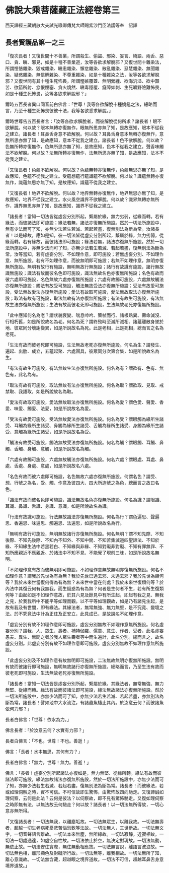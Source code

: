 # 佛說大乘菩薩藏正法經卷第三

西天譯經三藏朝散大夫試光祿卿傳梵大師賜紫沙門臣法護等奉　詔譯

## 長者賢護品第一之三 

「復次長者！又復世間十不善業，所謂殺生、偷盜、邪染、妄言、綺語、兩舌、惡口、貪、瞋、邪見，如是十種不善業道，汝等各欲求解脫邪？又復世間十雜染法，所謂慳悋雜染、毀戒雜染、瞋恚雜染、懈怠雜染、散亂雜染、惡慧雜染、無聞雜染、疑惑雜染、無信解雜染、不尊重雜染，如是十種雜染之法，汝等各欲求解脫邪？又復世間有其十種生死怖畏，所謂慳嫉覆蓋、無明縈纏、欲海汎溢、欲中艱苦、欲箭所射、忿恨煙塞、貪火燒然、瞋毒隱覆、癡障如刺、生死曠野險難怖畏，如是十種生死怖畏，汝等各欲求解脫邪？」

爾時五百長者異口同音前白佛言：「世尊！我等各欲解脫十種嬈亂之法，總略而言，乃至十種生死怖畏彼彼十法，我等各欲悉求解脫。」

爾時世尊告五百長者言：「汝等各欲求解脫者，而彼解脫從何所求？諸長者！眼不欲解脫。何以故？眼本無轉亦復無作，眼無所思亦無了知，是故應知，眼本不從我之建立。諸長者！耳鼻舌身意不欲解脫。何以故？耳鼻舌身意本無轉亦復無作，意無所思亦無了知，是故應知，意本不從我之建立。諸長者！色不欲解脫。何以故？色無所轉亦復無作，色無所思亦無了知，是故應知，色本不從我之建立。聲香味觸法不欲解脫。何以故？法無所轉亦復無作，法無所思亦無了知，是故應知，法本不從我之建立。

「又復長者！色蘊不欲解脫。何以故？色蘊無轉亦復無作，色蘊無思亦無了知，是故應知，色蘊不從我之建立。受蘊想蘊行蘊識蘊不欲解脫。何以故？識蘊無轉亦復無作，識蘊無思亦無了知，是故應知，識蘊不從我之建立。

「又復長者！地界不欲解脫。何以故？地界無轉亦復無作，地界無思亦無了知，是故應知，地界不從我之建立。水火風空識界不欲解脫。何以故？識界無轉亦無所作，識界無思亦無了知，是故應知，識界不從我之建立。

「諸長者！當知一切法皆從虛妄分別所起，繫屬於緣，無力劣弱，從緣而轉。若有緣法，而彼諸法即可施設；緣法若無，諸法亦復無所施設。然於一切法所施設中，無有少法而可了知，亦無少法若生若滅、若起若盡，復無別法為斷為常。汝諸長者！以是緣故，應如是知，彼一切法皆從虛妄分別所起，繫屬於緣，無力劣弱，從緣而轉。若有緣故，而彼諸法即可施設；緣法若無，諸法亦復無所施設。然於一切法所施設中，亦無少法而可了知，亦無少法若生若滅、若起若盡，復無別法為斷為常。汝等當知，若有虛妄分別、不如理作意，即可施設；若無虛妄分別、不如理作意、無所施設。若有不如理作意，而彼無明即可施設；若無不如理作意，無明亦復無所施設。無明有故行有施設，無明無故行無施設；諸行有故識有施設，諸行無故識無施設；識法有故而彼名色即可施設，識法無故名色亦復無所施設；名色有故而彼六處即可施設，名色無故六處亦復無所施設；六處有故觸可施設，六處無故觸法亦復無所施設；觸法有故受可施設，觸法無故受法亦復無所施設；受法有故愛可施設，受法無故愛法亦復無所施設；愛法有故取可施設，愛法無故取法亦復無所施設；取法有故有可施設，取法無故有法亦復無所施設；有法有故生可施設，有法無故生法亦復無所施設；生法有故而彼老死即可施設，生法無故老死亦復無所施設。

「此中應知何名為老？謂狀貌衰變、喘息呻吟、策杖而行、諸根熟異、壽命減沒、行相朽舊，如是所說故名為老。何名為死？謂終歿時至滅所滅相、諸蘊離散身墜於地、彼眾同分壞謝變異，如是所說故名為死。此是老相，此是死相，總而言之名為老死。

「生法有故而彼老死即可施設，生法無故老死亦復無所施設。何名為生？謂發生、遍起、出胎、成立，五蘊起聚、六處圓具，彼眾同分次第合集，如是所說故名為生。

「有法有故生可施設，有法無故生法亦復無所施設。何名為有？謂欲有、色有、無色有，此名為有。

「取法有故有可施設，取法無故有法亦復無所施設。何名為取？謂欲取、見取、戒禁取、我語取，如是所說故名為取。

「愛法有故取可施設，愛法無故取法亦復無所施設。何名為愛？謂色愛、聲愛、香愛、味愛、觸愛、法愛，如是所說故名為愛。

「受法有故愛可施設，受法無故愛法亦復無所施設。何名為受？謂眼觸為緣所生諸受、耳觸為緣所生諸受、鼻觸為緣所生諸受、舌觸為緣所生諸受、身觸為緣所生諸受、意觸為緣所生諸受，如是所說故名為受。

「觸法有故受可施設，觸法無故受法亦復無所施設。何名為觸？謂眼觸、耳觸、鼻觸、舌觸、身觸、意觸，如是所說故名為觸。

「六處有故觸可施設，六處無故觸法亦復無所施設。何名六處？謂眼處、耳處、鼻處、舌處、身處、意處，如是所說故名六處。

「名色有故而彼六處即可施設，名色無故六處亦復無所施設。何謂名色？謂受、想、行號之為名，受、觸、作意及彼四大、四大所造號之為色，總而言之故曰名色。

「識法有故而彼名色即可施設，識法無故名色亦復無所施設。何名為識？謂眼識、耳識、鼻識、舌識、身識、意識，如是所說故名為識。

「行法有故識可施設，行法無故識法亦復無所施設。何名為行？謂色遍思、聲遍思、香遍思、味遍思、觸遍思、法遍思，如是所說故名為行。

「無明有故行可施設，無明無故諸行亦復無所施設。何名無明？謂不知先際、不知後際、不知先後際、不知內不知外、不知中間、不知苦集滅道四聖諦法、不知於緣、不知緣生法中若黑若白、不知緣與非緣、不知對礙非對礙、不知有罪無罪、不知所應親近不應親近、於諸法中不知不見、不能覺了現前三昧，如是所說故名無明。

「不如理作意有故而彼無明即可施設，不如理作意無故無明亦復無所施設。何名不如理作意？謂我於先世為有為無？我於先世已過去邪、未過去邪？我於先世為類何等？我於未來世當復何得為有為無？未來世中當在何處？我於未來世復類何等？於內法中其復云何有我無我，而生疑惑為有為無？何者是生何者不生，若有所生復類何等？由起如是不如理作意故，於其六見及餘見中有所生起，即起有我之見、無我之見，於我我所中不能平等如理而觀。以不平等如理觀故，如是乃有諸見生起，是故有我及有世間，即有緣法。其緣法者，無常無強、無力無堅，是不究竟、變壞之法。於不究竟法中計為正住及正安立，此見成已，是故說名不如理作意。

「虛妄分別有故不如理作意即可施設，虛妄分別無故不如理作意無所施設。何名虛妄分別？謂我、人、眾生、壽者、補特伽羅、儒童、意生、作者、受者，此名虛妄愚夫、異生、無聞之者於我人眾生壽者等中而生遍計，此名分別。總而言之，故名虛妄分別。此虛妄分別有故不如理作意即可施設。虛妄分別無故不如理作意無所施設。

「此虛妄分別及不如理作意有故無明即可施設，二法無故無明亦復無所施設。無明有故而彼諸行即可施設，無明無故諸行亦復無所施設。總略而言，乃至生法有故而彼老死即可施設，生法無故老死亦復無所施設。

「諸長者！當知一切法皆是虛妄分別所起，繫屬於緣。其緣法者，無常無強、無力無堅、從緣而轉。緣法有故而彼諸法即可施設，緣法無故諸法亦復無所施設。然於一切法所施設中，亦無少法而可了知，亦無少法若生若滅、若起若盡，亦無別法為斷為常。諸長者！譬如池中大水流注，有諸蟲魚棲止其內。於汝意云何？而彼諸魚依何力邪？」

長者白佛言：「世尊！依水為力。」

佛言長者：「於汝意云何？水實有力邪？」

長者白佛言：「不也。世尊！不也。善逝！」

佛言：「長者！水本無思，其何有力？」

長者白佛言：「無力。世尊！無力。善逝！」

佛言：「長者！虛妄分別所起諸法亦復如是，無力無堅、從緣所轉。緣法有故而彼諸法即可施設，緣法無故諸法亦復無所施設，然於一切法所施設中，亦無少法而可了知，亦無少法若生若滅、若起若盡，復無別法為斷為常。諸長者！而彼緣法，若或如理伺察之時，實不可信。不可信故即生驚怖，由驚怖故四向馳走。又復諦誠如理伺察，云何是此法？云何是彼法？以伺察故，即不見有驚怖馳走。又復如理伺察之時即無有法，以無法故云何馳走？何以故？諸長者！以一切法無所得故，一切心意亦無所得。

「又復諸長者！一切法無我，以離塵垢故。一切法無眾生，以離我故。一切法無壽者，超越一切生老病死憂悲苦惱愁歎等法故。一切法無人，三世斷故。一切法無文字，一切音聲語言離故。一切法本來無塵，無所緣故。一切法寂靜，近寂相故。一切法一切處通達，如虛空自性故。一切法依止於空，無決定對現故。一切法無動，無依止故。一切法安住實際，無住無動相應故。一切法無言說，離語言波浪故。一切法無色相，離形顯色及對礙所行故。一切法無等，離我相故。一切法無所了知，離心意識故。一切法無含藏，超越眼之境界道故。一切法不可信，超越耳鼻舌身意境界道故。」